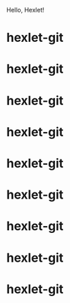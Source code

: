 Hello, Hexlet!
# hexlet-git
# hexlet-git
# hexlet-git
# hexlet-git
# hexlet-git
# hexlet-git
# hexlet-git
# hexlet-git
# hexlet-git
